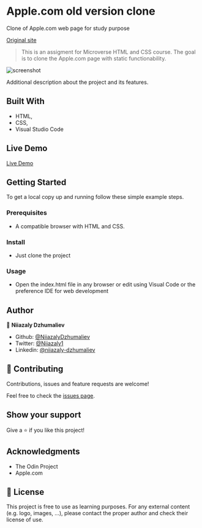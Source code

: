 # Apple.com old version clone
Clone of Apple.com web page for study purpose

[Original site](https://web.archive.org/web/20140301004610/http://www.apple.com/)

> This is an assigment for Microverse HTML and CSS course. The goal is to clone the Apple.com page with static functionability.

![screenshot](.images/screenshot-of-page.png)

Additional description about the project and its features.

## Built With

- HTML,
- CSS,
- Visual Studio Code

## Live Demo

[Live Demo](https://rawcdn.githack.com/NiiazalyDzhumaliev/apple-old-version/eadd36dad89e2114709fc472c1f1e03fdeaf43d9/index.html)

## Getting Started

To get a local copy up and running follow these simple example steps.

### Prerequisites

- A compatible browser with HTML and CSS. 

### Install

- Just clone the project

### Usage

- Open the index.html file in any browser or edit using Visual Code or the preference IDE for web development


## Author

👤 **Niiazaly Dzhumaliev**

- Github: [@NiiazalyDzhumaliev](https://github.com/NiiazalyDzhumaliev)
- Twitter: [@Niiazaly1](https://twitter.com/Niiazaly1)
- Linkedin: [@niiazaly-dzhumaliev](https://www.linkedin.com/in/niiazaly-dzhumaliev-117707132/)

## 🤝 Contributing

Contributions, issues and feature requests are welcome!

Feel free to check the [issues page](https://github.com/NiiazalyDzhumaliev/apple-old-version/issues).

## Show your support

Give a ⭐️ if you like this project!

## Acknowledgments

- The Odin Project
- Apple.com

## 📝 License

This project is free to use as learning purposes. For any external content (e.g. logo, images, ...), please contact the proper author and check their license of use.
